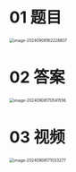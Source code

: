 # 01 题目

<img src="https://cvp.oss-cn-shanghai.aliyuncs.com/202409081622862.png" alt="image-20240908162228807" style="zoom:50%;" />



# 02 答案

<img src="https://cvp.oss-cn-shanghai.aliyuncs.com/202409081705630.png" alt="image-20240908170541556" style="zoom:50%;" />



# 03 视频

<img src="C:\Users\Administrator\Desktop\Computer\01 初试\01 OS\02 24 25 王道\02 强化\01 24\01 PV操作大题 理发师问题\02 题集 6\05 24强化题目2 240908\01 Pic\03 视频.png" alt="image-20240908171033277" style="zoom:50%;" />

